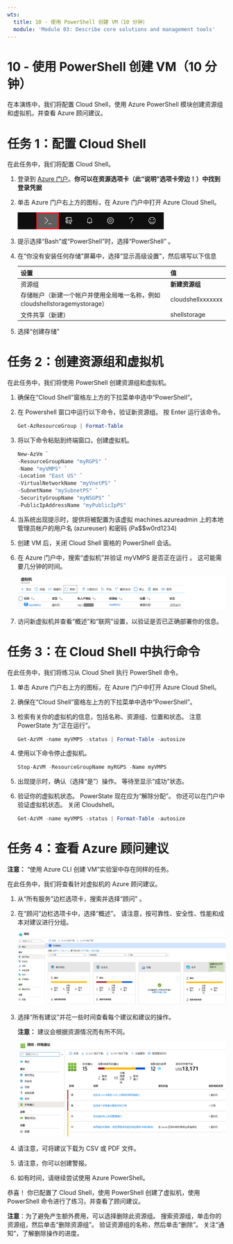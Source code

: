 ```yaml
---
wts:
  title: 10 - 使用 PowerShell 创建 VM（10 分钟）
  module: 'Module 03: Describe core solutions and management tools'
---
```

# <a name="10---create-a-vm-with-powershell-10-min"></a>10 - 使用 PowerShell 创建 VM（10 分钟）

在本演练中，我们将配置 Cloud Shell，使用 Azure PowerShell 模块创建资源组和虚拟机，并查看 Azure 顾问建议。 

# <a name="task-1-configure-the-cloud-shell"></a>任务 1：配置 Cloud Shell 

在此任务中，我们将配置 Cloud Shell。 

1. 登录到 [Azure 门户](https://portal.azure.com)。**你可以在资源选项卡（此“说明”选项卡旁边！）中找到登录凭据**
2. 单击 Azure 门户右上方的图标，在 Azure 门户中打开 Azure Cloud Shell。

    ![Azure 门户“Azure Cloud Shell”图标的屏幕截图。](../images/1002.png)

3. 提示选择“Bash”或“PowerShell”时，选择“PowerShell”  。

4. 在“你没有安装任何存储”屏幕中，选择“显示高级设置”，然后填写以下信息 

    | 设置 | 值 |
    |  -- | -- |
    | 资源组 | **新建资源组** |
    | 存储帐户（新建一个帐户并使用全局唯一名称，例如 cloudshellstoragemystorage） | cloudshellxxxxxxx |
    | 文件共享（新建） | shellstorage |

5. 选择“创建存储”

# <a name="task-2-create-a-resource-group-and-virtual-machine"></a>任务 2：创建资源组和虚拟机

在此任务中，我们将使用 PowerShell 创建资源组和虚拟机。  

1. 确保在“Cloud Shell”窗格左上方的下拉菜单中选中“PowerShell”。

2. 在 Powershell 窗口中运行以下命令，验证新资源组。 按 Enter 运行该命令。

    ```PowerShell
    Get-AzResourceGroup | Format-Table
    ```

3. 将以下命令粘贴到终端窗口，创建虚拟机。 

    ```PowerShell
    New-AzVm `
    -ResourceGroupName "myRGPS" `
    -Name "myVMPS" `
    -Location "East US" `
    -VirtualNetworkName "myVnetPS" `
    -SubnetName "mySubnetPS" `
    -SecurityGroupName "myNSGPS" `
    -PublicIpAddressName "myPublicIpPS"
    ```
    
4. 当系统出现提示时，提供将被配置为该虚拟 machines.azureadmin 上的本地管理员帐户的用户名 (azureuser) 和密码 (Pa$$w0rd1234) 

5. 创建 VM 后，关闭 Cloud Shell 窗格的 PowerShell 会话。

6. 在 Azure 门户中，搜索“虚拟机”并验证 myVMPS 是否正在运行 。 这可能需要几分钟的时间。

    ![此屏幕截图显示了“虚拟机”页面，其中 myVMPS 处于正在运行的状态。](../images/1001.png)

7. 访问新虚拟机并查看“概述”和“联网”设置，以验证是否已正确部署你的信息。 

# <a name="task-3-execute-commands-in-the-cloud-shell"></a>任务 3：在 Cloud Shell 中执行命令

在此任务中，我们将练习从 Cloud Shell 执行 PowerShell 命令。 

1. 单击 Azure 门户右上方的图标，在 Azure 门户中打开 Azure Cloud Shell。

2. 确保在“Cloud Shell”窗格左上方的下拉菜单中选中“PowerShell”。

3. 检索有关你的虚拟机的信息，包括名称、资源组、位置和状态。 注意 PowerState 为“正在运行”。

    ```PowerShell
    Get-AzVM -name myVMPS -status | Format-Table -autosize
    ```

4. 使用以下命令停止虚拟机。 

    ```PowerShell
    Stop-AzVM -ResourceGroupName myRGPS -Name myVMPS
    ```
5. 出现提示时，确认（选择“是”）操作。 等待至显示“成功”状态。

6. 验证你的虚拟机状态。 PowerState 现在应为“解除分配”。 你还可以在门户中验证虚拟机状态。 关闭 Cloudshell。

    ```PowerShell
    Get-AzVM -name myVMPS -status | Format-Table -autosize
    ```

# <a name="task-4-review-azure-advisor-recommendations"></a>任务 4：查看 Azure 顾问建议

**注意：** “使用 Azure CLI 创建 VM”实验室中存在同样的任务。 

在此任务中，我们将查看针对虚拟机的 Azure 顾问建议。 

1. 从“所有服务”边栏选项卡，搜索并选择“顾问” 。 

2. 在“顾问”边栏选项卡中，选择“概述”。 请注意，按可靠性、安全性、性能和成本对建议进行分组。 

    ![顾问“概述”页面的屏幕截图。 ](../images/1003.png)

3. 选择“所有建议”并花一些时间查看每个建议和建议的操作。 

    **注意：** 建议会根据资源情况而有所不同。 

    ![顾问“所有建议”页面的屏幕截图。 ](../images/1004.png)

4. 请注意，可将建议下载为 CSV 或 PDF 文件。 

5. 请注意，你可以创建警报。 

6. 如有时间，请继续尝试使用 Azure PowerShell。 

恭喜！ 你已配置了 Cloud Shell，使用 PowerShell 创建了虚拟机，使用 PowerShell 命令进行了练习，并查看了顾问建议。

**注意**：为了避免产生额外费用，可以选择删除此资源组。 搜索资源组，单击你的资源组，然后单击“删除资源组”。 验证资源组的名称，然后单击“删除”。 关注“通知”，了解删除操作的进度。
